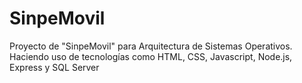 # SinpeMovil
Proyecto de "SinpeMovil" para Arquitectura de Sistemas Operativos. Haciendo uso de tecnologías como HTML, CSS, Javascript, Node.js, Express y SQL Server
